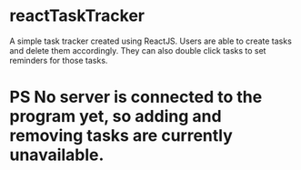 # reactTaskTracker

A simple task tracker created using ReactJS.
Users are able to create tasks and delete them accordingly.
They can also double click tasks to set reminders for those tasks.

# PS No server is connected to the program yet, so adding and removing tasks are currently unavailable.
